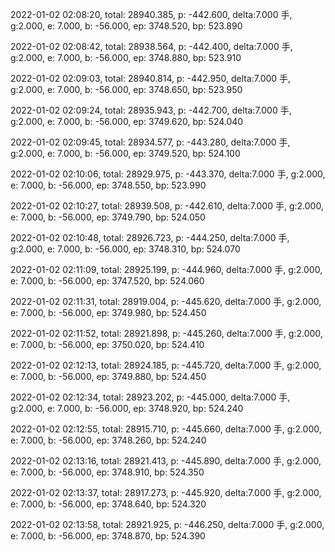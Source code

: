 2022-01-02 02:08:20, total: 28940.385, p: -442.600, delta:7.000 手, g:2.000, e: 7.000, b: -56.000, ep: 3748.520, bp: 523.890

2022-01-02 02:08:42, total: 28938.564, p: -442.400, delta:7.000 手, g:2.000, e: 7.000, b: -56.000, ep: 3748.880, bp: 523.910

2022-01-02 02:09:03, total: 28940.814, p: -442.950, delta:7.000 手, g:2.000, e: 7.000, b: -56.000, ep: 3748.650, bp: 523.950

2022-01-02 02:09:24, total: 28935.943, p: -442.700, delta:7.000 手, g:2.000, e: 7.000, b: -56.000, ep: 3749.620, bp: 524.040

2022-01-02 02:09:45, total: 28934.577, p: -443.280, delta:7.000 手, g:2.000, e: 7.000, b: -56.000, ep: 3749.520, bp: 524.100

2022-01-02 02:10:06, total: 28929.975, p: -443.370, delta:7.000 手, g:2.000, e: 7.000, b: -56.000, ep: 3748.550, bp: 523.990

2022-01-02 02:10:27, total: 28939.508, p: -442.610, delta:7.000 手, g:2.000, e: 7.000, b: -56.000, ep: 3749.790, bp: 524.050

2022-01-02 02:10:48, total: 28926.723, p: -444.250, delta:7.000 手, g:2.000, e: 7.000, b: -56.000, ep: 3748.310, bp: 524.070

2022-01-02 02:11:09, total: 28925.199, p: -444.960, delta:7.000 手, g:2.000, e: 7.000, b: -56.000, ep: 3747.520, bp: 524.060

2022-01-02 02:11:31, total: 28919.004, p: -445.620, delta:7.000 手, g:2.000, e: 7.000, b: -56.000, ep: 3749.980, bp: 524.450

2022-01-02 02:11:52, total: 28921.898, p: -445.260, delta:7.000 手, g:2.000, e: 7.000, b: -56.000, ep: 3750.020, bp: 524.410

2022-01-02 02:12:13, total: 28924.185, p: -445.720, delta:7.000 手, g:2.000, e: 7.000, b: -56.000, ep: 3749.880, bp: 524.450

2022-01-02 02:12:34, total: 28923.202, p: -445.000, delta:7.000 手, g:2.000, e: 7.000, b: -56.000, ep: 3748.920, bp: 524.240

2022-01-02 02:12:55, total: 28915.710, p: -445.660, delta:7.000 手, g:2.000, e: 7.000, b: -56.000, ep: 3748.260, bp: 524.240

2022-01-02 02:13:16, total: 28921.413, p: -445.890, delta:7.000 手, g:2.000, e: 7.000, b: -56.000, ep: 3748.910, bp: 524.350

2022-01-02 02:13:37, total: 28917.273, p: -445.920, delta:7.000 手, g:2.000, e: 7.000, b: -56.000, ep: 3748.640, bp: 524.320

2022-01-02 02:13:58, total: 28921.925, p: -446.250, delta:7.000 手, g:2.000, e: 7.000, b: -56.000, ep: 3748.870, bp: 524.390